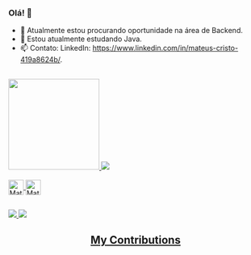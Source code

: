 ### Olá! 👋

- 🔭 Atualmente estou procurando oportunidade na área de Backend.
- 🌱 Estou atualmente estudando Java.
- 📫 Contato: LinkedIn: https://www.linkedin.com/in/mateus-cristo-419a8624b/.

##

<div>
  <a href = "https://github.com/etmamate">
    <img height="180em" src="https://github-readme-stats.vercel.app/api?username=etmamate&show_icons=true&theme=calm&include_all_commits=true&count_private=true"/>
    <img heigth="180em" src="https://github-readme-stats.vercel.app/api/top-langs/?username=etmamate&layout=compact&langs_count=16&theme=calm"/>
</div>

    
<div style = "display: inline_block"><br>
  <img align ="center" alt=Mate-java" height="30" width="30" src="https://cdn.jsdelivr.net/gh/devicons/devicon/icons/java/java-original.svg" />
  <img align ="center" alt=Mate-java" height="30" width="30" src="https://cdn.jsdelivr.net/gh/devicons/devicon/icons/python/python-original.svg" />
</div>

##

<div>
  <a href = "https://www.linkedin.com/in/mateus-cristo-419a8624b/" target="_blank"> <img src="https://img.shields.io/badge/LinkedIn-0077B5?style=for-the-badge&logo=linkedin&logoColor=white"/>
  <a href = "mailto:mateuscristosilva2@gmail.com/" target="_blank"> <img src="https://img.shields.io/badge/Gmail-D14836?style=for-the-badge&logo=gmail&logoColor=white"/>
</div>

    
<div align="center">
  <h2>My Contributions</h2>
  <br>
  <img alt="snake" src="https://raw.githubusercontent.com/etmamate/etmamate/output/github-contribution-grid-snake.svg>
  
  <br/><br/><br/>
</div>


